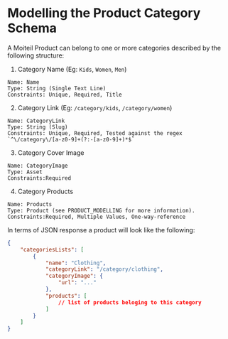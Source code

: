 # Modelling the Product Category Schema

A Moiteil Product can belong to one or more categories described by the following structure:

1. Category Name (Eg: `Kids`, `Women`, `Men`)

```
Name: Name
Type: String (Single Text Line)
Constraints: Unique, Required, Title
```

2. Category Link (Eg: `/category/kids`, `/category/women`)

```
Name: CategoryLink
Type: String (Slug)
Constraints: Unique, Required, Tested against the regex `^\/category\/[a-z0-9]+(?:-[a-z0-9]+)*$`
```

3. Category Cover Image

```
Name: CategoryImage
Type: Asset
Constraints:Required
```

4. Category Products

```
Name: Products
Type: Product (see PRODUCT_MODELLING for more information).
Constraints:Required, Multiple Values, One-way-reference
```

In terms of JSON response a product will look like the following:

```json
{
	"categoriesLists": [
		{
			"name": "Clothing",
			"categoryLink": "/category/clothing",
			"categoryImage": {
				"url": "..."
			},
			"products": [
				// list of products beloging to this category
			]
		}
	]
}
```
